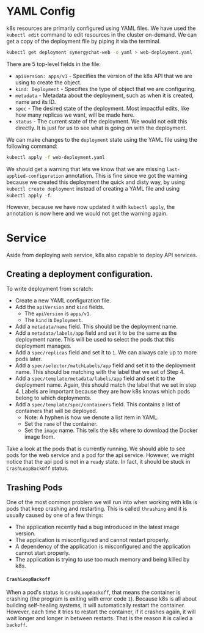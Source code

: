 # YAML Config

k8s resources are primarily configured using YAML files. We have used the
`kubectl edit` command to edit resources in the cluster on-demand. We can get a
copy of the deployment file by piping it via the terminal.

```bash
kubectl get deployment synergychat-web -o yaml > web-deployment.yaml
```

There are 5 top-level fields in the file:
- `apiVersion: apps/v1` - Specifies the version of the k8s API that we are using
  to create the object.
- `kind: Deployment` - Specifies the type of object that we are configuring.
- `metadata` - Metadata about the deployment, such as when it is created, name
  and its ID.
- `spec` - The desired state of the deployment. Most impactful edits, like how
  many replicas we want, will be made here.
- `status` - The current state of the deployment. We would not edit this
  directly. It is just for us to see what is going on with the deployment.

We can make changes to the `deployment` state using the YAML file using the
following command:

```bash
kubectl apply -f web-deployment.yaml
```

We should get a warning that lets we know that we are missing
`last-applied-configuration` annotation. This is fine since we got the warning
because we created this deployment the quick and disty way, by using `kubectl
create deployment` instead of creating a YAML file and using `kubectl apply -f`.

However, because we have now updated it with `kubectl apply`, the annotation is
now here and we would not get the warning again.

# Service

Aside from deploying web service, k8s also capable to deploy API services.

## Creating a deployment configuration.

To write deployment from scratch:
- Create a new YAML configuration file.
- Add the `apiVersion` and `kind` fields.
    - The `apiVersion` is `apps/v1`.
    - The `kind` is `Deployment`.
- Add a `metadata/name` field. This should be the deployment name.
- Add a `metadata/labels/app` field and set it to be the same as the deployment
  name. This will be used to select the pods that this deployment manages.
- Add a `spec/replicas` field and set it to `1`. We can always cale up to more
  pods later.
- Add a `spec/selector/matchLabels/app` field and set it to the deployment name.
  This should be matching with the label that we set of Step 4.
- Add a `spec/template/metadata/labels/app` field and set it to the deployment
  name. Again, this should match the label that we set in step 4. Labels are
  important because they are how k8s knows which pods belong to which
  deployments.
- Add a `spec/template/spec/containers` field. This contains a list of
  containers that will be deployed.
    - Note: A hyphen is how we denote a list item in YAML.
    - Set the `name` of the container.
    - Set the `image` name. This tells the k8s where to download the Docker
      image from.

Take a look at the pods that is currently running. We should able to see pods
for the web service and a pod for the api service. However, we might notice that
the api pod is not in a `ready` state. In fact, it should be stuck in
`CrashLoopBackOff` status.

## Trashing Pods

One of the most common problem we will run into when working with k8s is pods
that keep crashing and restarting. This is called `thrashing` and it is usually
caused by one of a few things:
- The application recently had a bug introduced in the latest image version.
- The application is misconfigured and cannot restart properly.
- A dependency of the application is misconfigured and the application cannot
  start properly.
- The application is trying to use too much memory and being killed by k8s.

#### `CrashLoopBackoff`

When a pod's status is `CrashLoopBackoff`, that means the container is crashing
(the program is exiting with error code `1`). Because k8s is all about building
self-healing systems, it will automatically restart the container. However, each
time it tries to restart the container, if it crashes again, it will wait longer
and longer in between restarts. That is the reason it is called a `backoff`.
